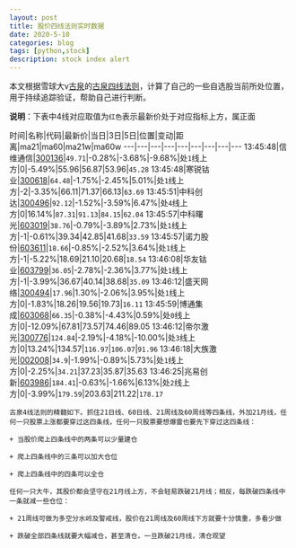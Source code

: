 ```yaml
---
layout: post
title: 股价四线法则实时数据
date: 2020-5-10
categories: blog
tags: [python,stock]
description: stock index alert
---
```



本文根据雪球大v[古泉](https://xueqiu.com/u/7148646888)的[古泉四线法则](https://xueqiu.com/7148646888/130498192)，计算了自己的一些自选股当前所处位置，用于持续追踪验证，帮助自己进行判断。

**说明**：下表中4线对应取值为`红色`表示最新价处于对应指标上方，属正面

时间|名称|代码|最新价|当日|3日|5日|位置|变动|距离|ma21|ma60|ma21w|ma60w
---|---|---|---|---|---|---|---|---
13:45:48|信维通信|[300136](https://xueqiu.com/S/SZ300136)|`49.71`|-0.28%|-3.68%|-9.68%|处`1`线上方|0|-5.49%|55.96|56.87|53.96|`45.28`
13:45:48|寒锐钴业|[300618](https://xueqiu.com/S/SZ300618)|`64.48`|-1.75%|-2.45%|5.01%|处`1`线上方|-2|-3.35%|66.11|71.37|66.13|`63.69`
13:45:51|中科创达|[300496](https://xueqiu.com/S/SZ300496)|`92.12`|-1.52%|-3.59%|6.47%|处`4`线上方|0|16.14%|`87.31`|`91.13`|`84.15`|`62.04`
13:45:57|中科曙光|[603019](https://xueqiu.com/S/SH603019)|`38.76`|-0.79%|-3.89%|2.73%|处`1`线上方|-1|-0.61%|39.34|42.85|41.68|`33.59`
13:45:57|诺力股份|[603611](https://xueqiu.com/S/SH603611)|`18.66`|-0.85%|-2.52%|3.64%|处`1`线上方|-1|-5.22%|18.69|21.10|20.68|`18.54`
13:46:08|华友钴业|[603799](https://xueqiu.com/S/SH603799)|`36.05`|-2.78%|-2.36%|3.77%|处`1`线上方|-1|-3.99%|36.67|40.14|38.68|`35.09`
13:46:12|盛天网络|[300494](https://xueqiu.com/S/SZ300494)|`17.96`|1.30%|-2.06%|3.95%|处`1`线上方|0|-1.83%|18.26|19.56|19.73|`16.11`
13:45:59|博通集成|[603068](https://xueqiu.com/S/SH603068)|`66.35`|-0.38%|-4.43%|0.59%|处`0`线上方|0|-12.09%|67.81|73.57|74.46|89.05
13:46:12|帝尔激光|[300776](https://xueqiu.com/S/SZ300776)|`124.84`|-2.19%|-4.18%|-10.00%|处`3`线上方|0|13.24%|134.57|`116.97`|`106.07`|`91.96`
13:46:18|大族激光|[002008](https://xueqiu.com/S/SZ002008)|`34.9`|-1.99%|-0.89%|5.73%|处`1`线上方|0|-2.25%|`34.21`|37.23|35.87|35.63
13:46:25|兆易创新|[603986](https://xueqiu.com/S/SH603986)|`184.41`|-0.63%|-1.66%|6.13%|处`2`线上方|0|-3.99%|`179.59`|203.63|211.22|`178.17`

```
古泉4线法则的精髓如下。抓住21日线、60日线、21周线及60周线等四条线，外加21月线，任何一只股票上涨都要穿过这四条线，任何一只股票要想爆雷也要先下穿过这四条线：

+ 当股价爬上四条线中的两条可以少量建仓

+ 爬上四条线中的三条可以加大仓位

+ 爬上四条线中的四条可以全仓

任何一只大牛，其股价都会坚守在21月线上方，不会轻易跌破21月线；相反，每跌破四条线中一条就减一些仓位：

+ 21周线可做为多空分水岭及警戒线，股价在21周线及60周线下方就要十分慎重，多看少做

+ 跌破全部四条线就要大幅减仓，甚至清仓，一旦跌破21月线，清仓观望
```